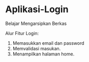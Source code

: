 # Aplikasi-Login
Belajar Mengarsipkan Berkas

Alur Fitur Login:
1. Memasukkan email dan password
2. Memvalidasi masukan.
3. Menampilkan halaman home.
